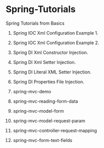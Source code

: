# Spring-Tutorials
Spring Tutorials from Basics
1. Spring IOC Xml Configuration Example 1.
2. Spring IOC Xml Configuration Example 2.
3. Spring DI  Xml Constructor Injection.
4. Spring DI  Xml Setter Injection.
5. Spring DI  Literal XML Setter Injection.
6. Spring DI  Properties File Injection.



1. spring-mvc-demo
2. spring-mvc-reading-form-data
3. spring-mvc-model-form
4. spring-mvc-model-request-param
5. spring-mvc-controller-request-mapping
6. spring-mvc-form-text-fields
